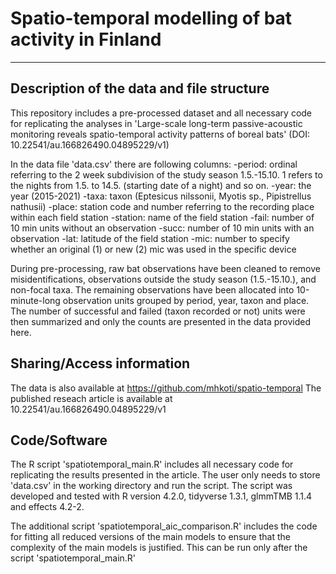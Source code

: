 # Spatio-temporal modelling of bat activity in Finland
---


## Description of the data and file structure

This repository includes a pre-processed dataset and all necessary code for replicating the analyses in 'Large-scale long-term passive-acoustic monitoring reveals spatio-temporal activity patterns of boreal bats' (DOI: 10.22541/au.166826490.04895229/v1) 

In the data file 'data.csv' there are following columns:
-period: ordinal referring to the 2 week subdivision of the study season 1.5.-15.10. 1 refers to the nights from 1.5. to 14.5. (starting date of a night) and so on.
-year: the year (2015-2021)
-taxa: taxon (Eptesicus nilssonii, Myotis sp., Pipistrellus nathusii)
-place: station code and number referring to the recording place within each field station
-station: name of the field station
-fail: number of 10 min units without an observation
-succ: number of 10 min units with an observation
-lat: latitude of the field station
-mic: number to specify whether an original (1) or new (2) mic was used in the specific device

During pre-processing, raw bat observations have been cleaned to remove misidentifications, observations outside the study season (1.5.-15.10.), and non-focal taxa. The remaining observations have been allocated into 10-minute-long observation units grouped by period, year, taxon and place. The number of successful and failed (taxon recorded or not) units were then summarized and only the counts are presented in the data provided here.


## Sharing/Access information

The data is also available at https://github.com/mhkoti/spatio-temporal
The published reseach article is available at 10.22541/au.166826490.04895229/v1


## Code/Software

The R script 'spatiotemporal_main.R' includes all necessary code for replicating the results presented in the article. The user only needs to store 'data.csv' in the working directory and run the script.
The script was developed and tested with R version 4.2.0, tidyverse 1.3.1, glmmTMB 1.1.4 and effects 4.2-2.

The additional script 'spatiotemporal_aic_comparison.R' includes the code for fitting all reduced versions of the main models to ensure that the complexity of the main models is justified. This can be run only after the script 'spatiotemporal_main.R'

